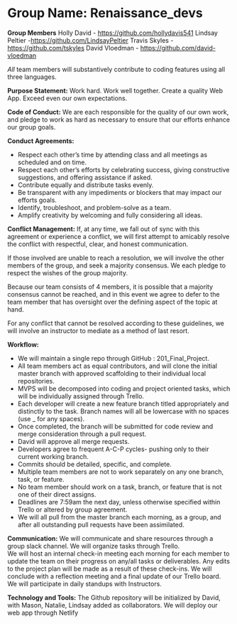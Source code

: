 # Group Name: Renaissance_devs

**Group Members**
Holly David - https://github.com/hollydavis541
Lindsay Peltier -https://github.com/LindsayPeltier
Travis Skyles - https://github.com/tskyles
David Vloedman - https://github.com/david-vloedman

*All* team members will substantively contribute to coding features using all three languages.

**Purpose Statement:** 
Work hard. Work well together. Create a quality Web App. Exceed even our own expectations. 

**Code of Conduct:** 
We are each responsible for the quality of our own work, and pledge to work as hard as necessary to ensure that our efforts enhance our group goals.  

**Conduct Agreements:**
 - Respect each other’s time by attending class and all meetings as scheduled and on time. 
 - Respect each other’s efforts by celebrating success, giving constructive suggestions, and offering assistance if asked.  
 - Contribute equally and distribute tasks evenly. 
 - Be transparent with any impediments or blockers that may impact our efforts goals.  
 - Identify, troubleshoot, and problem-solve as a team. 
 - Amplify creativity by welcoming and fully considering all ideas. 

**Conflict Management:**
If, at any time, we fall out of sync with this agreement or experience a conflict, we will first attempt to amicably resolve the conflict with respectful, clear, and honest communication. 

If those involved are unable to reach a resolution, we will involve the other members of the group, and seek a majority consensus. We each pledge to respect the wishes of the group majority. 

Because our team consists of 4 members, it is possible that a majority consensus cannot be reached, and in this event we agree to defer to the team member that has oversight over the defining aspect of the topic at hand. 

For any conflict that cannot be resolved according to these guidelines, we will involve an instructor to mediate as a method of last resort. 

**Workflow:** 
 - We will maintain a single repo through GitHub : 201_Final_Project.
 - All team members act as equal contributors, and will clone the initial master branch with approved scaffolding to their individual local repositories.
 - MVPS will be decomposed into coding and project oriented tasks, which will be individually assigned through Trello. 
 - Each developer will create a new feature branch titled appropriately and distinctly to the task. Branch names will all be lowercase with no spaces (use _ for any spaces).
 - Once completed, the branch will be submitted for code review and merge consideration through a pull request.
 - David will approve all merge requests. 
 - Developers agree to frequent A-C-P cycles- pushing only to their current working branch. 
 - Commits should be detailed, specific, and complete. 
 - Multiple team members are not to work separately on any one branch, task, or feature. 
 - No team member should work on a task, branch, or feature that is not one of their direct assigns.  
 - Deadlines are 7:59am the next day, unless otherwise specified within Trello or altered by group agreement. 
 - We will all pull from the master branch each morning, as a group, and after all outstanding pull requests have been assimilated.  

**Communication:**
We will communicate and share resources through a group slack channel.
We will organize tasks through Trello.  
We will host an internal check-in meeting each morning for each member to update the team on their progress on any/all tasks or deliverables. Any edits to the project plan will be made as a result of these check-ins. 
We will conclude with a reflection meeting and a final update of our Trello board. 
We will participate in daily standups with Instructors. 

**Technology and Tools:**
The Github repository will be initialized by David, with Mason, Natalie, Lindsay added as collaborators.
We will deploy our web app through Netlify 

